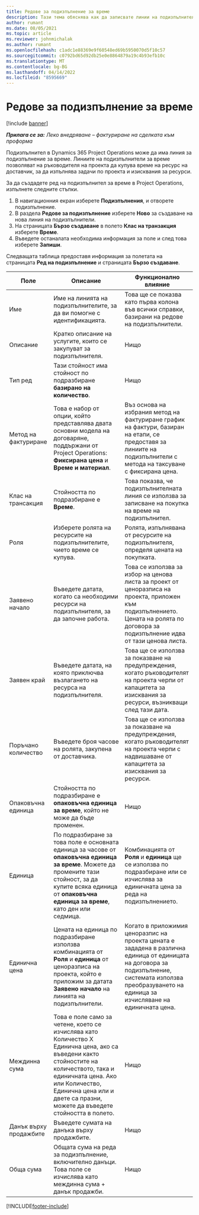 ```yaml
---
title: Редове за подизпълнение за време
description: Тази тема обяснява как да записвате линии на подизпълнители за време и да записвате закупуването на време от доставчици.
author: rumant
ms.date: 08/05/2021
ms.topic: article
ms.reviewer: johnmichalak
ms.author: rumant
ms.openlocfilehash: c1adc1e88369e9f60548ed69b5950070d5f10c57
ms.sourcegitcommit: c0792bd65d92db25e0e8864879a19c4b93efb10c
ms.translationtype: MT
ms.contentlocale: bg-BG
ms.lasthandoff: 04/14/2022
ms.locfileid: "8595669"
---
```

# <a name="subcontract-lines-for-time"></a>Редове за подизпълнение за време

[!include [banner](../../includes/dataverse-preview.md)]

_**Прилага се за:** Леко внедряване – фактуриране на сделката към проформа_

Подизпълнител в Dynamics 365 Project Operations може да има линия за подизпълнение за време. Линиите на подизпълнители за време позволяват на ръководителя на проекта да купува време на ресурс на доставчик, за да изпълнява задачи по проекта и изисквания за ресурси.

За да създадете ред на подизпълнител за време в Project Operations, изпълнете следните стъпки.

1. В навигационния екран изберете **Подизпълнения**, и отворете подизпълнение.
2. В раздела **Редове за подизпълнение** изберете **Ново** за създаване на нова линия на подизпълнители.
3. На страницата **Бързо създаване** в полето **Клас на транзакция** изберете **Време**.
4. Въведете останалата необходима информация за поле и след това изберете **Запиши**.

  Следващата таблица предоставя информация за полетата на страницата **Ред на подизпълнение** и страницата **Бързо създаване**.

| **Поле** | **Описание** | **Функционално влияние** |
| --- | --- | --- |
| Име | Име на линията на подизпълнителите, за да ви помогне с идентификацията. | Това ще се показва като първа колона във всички справки, базирани на редове на подизпълнители. |
| Описание | Кратко описание на услугите, които се закупуват за подизпълнителя. |Нищо |
| Тип ред |   Тази стойност има стойност по подразбиране **базирано на количество**.| Нищо |
| Метод на фактуриране | Това е набор от опции, който представлява двата основни модела на договаряне, поддържани от Project Operations: **Фиксирана цена** и **Време и материал**. | Въз основа на избрания метод на фактуриране график на фактури, базиран на етапи, се предоставя за линиите на подизпълнители с метода на таксуване с фиксирана цена. |
| Клас на трансакция | Стойността по подразбиране е **Време**. | Това показва, че подизпълнителната линия се използва за записване на покупка на време на подизпълнител. |
| Роля | Изберете ролята на ресурсите на подизпълнителите, чието време се купува. | Ролята, изпълнявана от ресурсите на подизпълнителя, определя цената на покупката. |
| Заявено начало | Въведете датата, когато са необходими ресурси на подизпълнителя, за да започне работа. | Това се използва за избор на ценова листа за проект от ценоразписа на проекта, приложен към подизпълнението. Цената на ролята по договора за подизпълнение идва от тази ценова листа. |
| Заявен край | Въведете датата, на която приключва възлагането на ресурса на подизпълнителя. | Това ще се използва за показване на предупреждения, когато ръководителят на проекта черпи от капацитета за изисквания за ресурси, възникващи след тази дата. |
| Поръчано количество | Въведете броя часове на ролята, закупена от доставчика. | Това ще се използва за показване на предупреждения, когато ръководителят на проекта черпи с надвишаване от капацитета за изисквания за ресурси. |
| Опаковъчна единица | Стойността по подразбиране е **опаковъчна единица за време**, който не може да бъде променен. | Нищо|
| Единица | По подразбиране за това поле е основната единица за часове от **опаковъчна единица за време**. Можете да промените тази стойност, за да купите всяка единица от **опаковъчна единица за време**, като ден или седмица. | Комбинацията от **Роля** и **единица** ще се използва по подразбиране или се изчислява за единичната цена за реда на подизпълнението. |
| Единична цена | Цената на единица по подразбиране използва комбинацията от **Роля** и **единица** от ценоразписа на проекта, който е приложим за датата **Заявено начало** на линията на подизпълнители. | Когато в приложимия ценоразпис на проекта цената е зададена в различна единица от единицата на договора за подизпълнение, системата използва преобразуването на единица за изчисляване на единичната цена. |
| Междинна сума |    Това е поле само за четене, което се изчислява като Количество X Единична цена, ако са въведени както стойностите на количеството, така и единичната цена. Ако или Количество, Единична цена или и двете са празни, можете да въведете стойността в полето. | Нищо|
| Данък върху продажбите |   Въведете сумата на данъка върху продажбите. |Нищо |
| Обща сума | Общата сума на реда за подизпълнение, включително данъци. Това поле се изчислява като междинна сума + данък продажби.|Нищо |

[!INCLUDE[footer-include](../../includes/footer-banner.md)]
